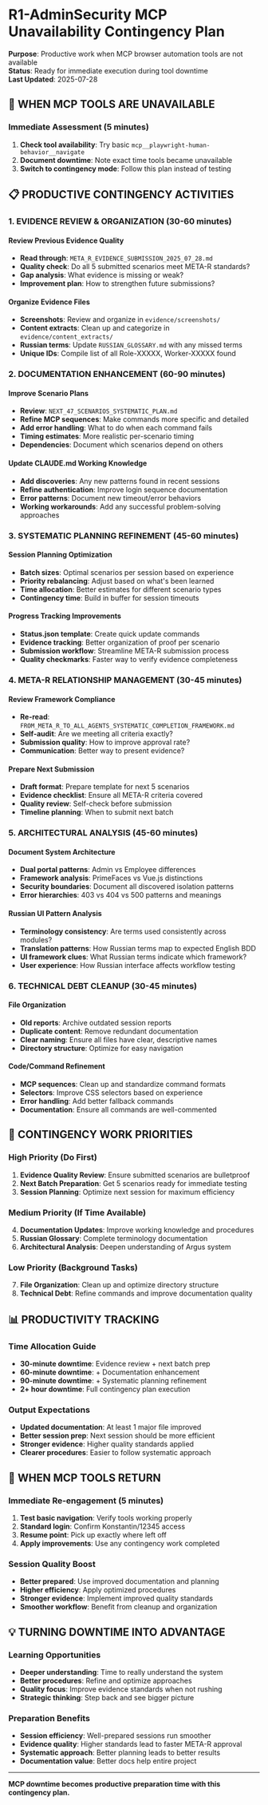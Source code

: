 # R1-AdminSecurity MCP Unavailability Contingency Plan

**Purpose**: Productive work when MCP browser automation tools are not available  
**Status**: Ready for immediate execution during tool downtime  
**Last Updated**: 2025-07-28

## 🎯 WHEN MCP TOOLS ARE UNAVAILABLE

### Immediate Assessment (5 minutes)
1. **Check tool availability**: Try basic `mcp__playwright-human-behavior__navigate`
2. **Document downtime**: Note exact time tools became unavailable
3. **Switch to contingency mode**: Follow this plan instead of testing

## 📋 PRODUCTIVE CONTINGENCY ACTIVITIES

### 1. EVIDENCE REVIEW & ORGANIZATION (30-60 minutes)

#### Review Previous Evidence Quality
- **Read through**: `META_R_EVIDENCE_SUBMISSION_2025_07_28.md`
- **Quality check**: Do all 5 submitted scenarios meet META-R standards?
- **Gap analysis**: What evidence is missing or weak?
- **Improvement plan**: How to strengthen future submissions?

#### Organize Evidence Files
- **Screenshots**: Review and organize in `evidence/screenshots/`
- **Content extracts**: Clean up and categorize in `evidence/content_extracts/`
- **Russian terms**: Update `RUSSIAN_GLOSSARY.md` with any missed terms
- **Unique IDs**: Compile list of all Role-XXXXX, Worker-XXXXX found

### 2. DOCUMENTATION ENHANCEMENT (60-90 minutes)

#### Improve Scenario Plans
- **Review**: `NEXT_47_SCENARIOS_SYSTEMATIC_PLAN.md`
- **Refine MCP sequences**: Make commands more specific and detailed
- **Add error handling**: What to do when each command fails
- **Timing estimates**: More realistic per-scenario timing
- **Dependencies**: Document which scenarios depend on others

#### Update CLAUDE.md Working Knowledge
- **Add discoveries**: Any new patterns found in recent sessions
- **Refine authentication**: Improve login sequence documentation
- **Error patterns**: Document new timeout/error behaviors
- **Working workarounds**: Add any successful problem-solving approaches

### 3. SYSTEMATIC PLANNING REFINEMENT (45-60 minutes)

#### Session Planning Optimization
- **Batch sizes**: Optimal scenarios per session based on experience
- **Priority rebalancing**: Adjust based on what's been learned
- **Time allocation**: Better estimates for different scenario types
- **Contingency time**: Build in buffer for session timeouts

#### Progress Tracking Improvements
- **Status.json template**: Create quick update commands
- **Evidence tracking**: Better organization of proof per scenario
- **Submission workflow**: Streamline META-R submission process
- **Quality checkmarks**: Faster way to verify evidence completeness

### 4. META-R RELATIONSHIP MANAGEMENT (30-45 minutes)

#### Review Framework Compliance
- **Re-read**: `FROM_META_R_TO_ALL_AGENTS_SYSTEMATIC_COMPLETION_FRAMEWORK.md`
- **Self-audit**: Are we meeting all criteria exactly?
- **Submission quality**: How to improve approval rate?
- **Communication**: Better way to present evidence?

#### Prepare Next Submission
- **Draft format**: Prepare template for next 5 scenarios
- **Evidence checklist**: Ensure all META-R criteria covered
- **Quality review**: Self-check before submission
- **Timeline planning**: When to submit next batch

### 5. ARCHITECTURAL ANALYSIS (45-60 minutes)

#### Document System Architecture
- **Dual portal patterns**: Admin vs Employee differences
- **Framework analysis**: PrimeFaces vs Vue.js distinctions
- **Security boundaries**: Document all discovered isolation patterns
- **Error hierarchies**: 403 vs 404 vs 500 patterns and meanings

#### Russian UI Pattern Analysis
- **Terminology consistency**: Are terms used consistently across modules?
- **Translation patterns**: How Russian terms map to expected English BDD
- **UI framework clues**: What Russian terms indicate which framework?
- **User experience**: How Russian interface affects workflow testing

### 6. TECHNICAL DEBT CLEANUP (30-45 minutes)

#### File Organization
- **Old reports**: Archive outdated session reports
- **Duplicate content**: Remove redundant documentation
- **Clear naming**: Ensure all files have clear, descriptive names
- **Directory structure**: Optimize for easy navigation

#### Code/Command Refinement
- **MCP sequences**: Clean up and standardize command formats
- **Selectors**: Improve CSS selectors based on experience
- **Error handling**: Add better fallback commands
- **Documentation**: Ensure all commands are well-commented

## 🔄 CONTINGENCY WORK PRIORITIES

### High Priority (Do First)
1. **Evidence Quality Review**: Ensure submitted scenarios are bulletproof
2. **Next Batch Preparation**: Get 5 scenarios ready for immediate testing
3. **Session Planning**: Optimize next session for maximum efficiency

### Medium Priority (If Time Available)
4. **Documentation Updates**: Improve working knowledge and procedures
5. **Russian Glossary**: Complete terminology documentation
6. **Architectural Analysis**: Deepen understanding of Argus system

### Low Priority (Background Tasks)
7. **File Organization**: Clean up and optimize directory structure
8. **Technical Debt**: Refine commands and improve documentation quality

## 📊 PRODUCTIVITY TRACKING

### Time Allocation Guide
- **30-minute downtime**: Evidence review + next batch prep
- **60-minute downtime**: + Documentation enhancement
- **90-minute downtime**: + Systematic planning refinement
- **2+ hour downtime**: Full contingency plan execution

### Output Expectations
- **Updated documentation**: At least 1 major file improved
- **Better session prep**: Next session should be more efficient
- **Stronger evidence**: Higher quality standards applied
- **Clearer procedures**: Easier to follow systematic approach

## 🚨 WHEN MCP TOOLS RETURN

### Immediate Re-engagement (5 minutes)
1. **Test basic navigation**: Verify tools working properly
2. **Standard login**: Confirm Konstantin/12345 access
3. **Resume point**: Pick up exactly where left off
4. **Apply improvements**: Use any contingency work completed

### Session Quality Boost
- **Better prepared**: Use improved documentation and planning
- **Higher efficiency**: Apply optimized procedures
- **Stronger evidence**: Implement improved quality standards
- **Smoother workflow**: Benefit from cleanup and organization

## 💡 TURNING DOWNTIME INTO ADVANTAGE

### Learning Opportunities
- **Deeper understanding**: Time to really understand the system
- **Better procedures**: Refine and optimize approaches
- **Quality focus**: Improve evidence standards when not rushing
- **Strategic thinking**: Step back and see bigger picture

### Preparation Benefits
- **Session efficiency**: Well-prepared sessions run smoother
- **Evidence quality**: Higher standards lead to faster META-R approval
- **Systematic approach**: Better planning leads to better results
- **Documentation value**: Better docs help entire project

---

**MCP downtime becomes productive preparation time with this contingency plan.**